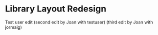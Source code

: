 # Library Layout Redesign

Test user edit (second edit by Joan with testuser) (third edit by Joan
with jormaig)
